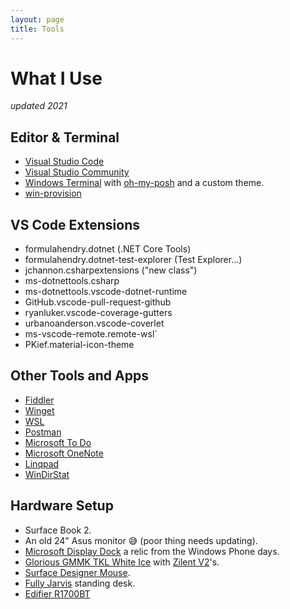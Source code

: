 ```yaml
---
layout: page
title: Tools
---
```


# What I Use

_updated 2021_

## Editor & Terminal

- [Visual Studio Code]()
- [Visual Studio Community]()
- [Windows Terminal]() with [oh-my-posh]() and a custom theme.
- [win-provision]()

## VS Code Extensions

- formulahendry.dotnet (.NET Core Tools)
- formulahendry.dotnet-test-explorer (Test Explorer...)
- jchannon.csharpextensions ("new class")
- ms-dotnettools.csharp
- ms-dotnettools.vscode-dotnet-runtime
- GitHub.vscode-pull-request-github
- ryanluker.vscode-coverage-gutters
- urbanoanderson.vscode-coverlet
- ms-vscode-remote.remote-wsl`
- PKief.material-icon-theme

## Other Tools and Apps

- [Fiddler]()
- [Winget]()
- [WSL]()
- [Postman]()
- [Microsoft To Do]()
- [Microsoft OneNote]()
- [Linqpad]()
- [WinDirStat]()

## Hardware Setup

- Surface Book 2.
- An old 24" Asus monitor 😅 (poor thing needs updating).
- [Microsoft Display Dock]() a relic from the Windows Phone days.
- [Glorious GMMK TKL White Ice]() with [Zilent V2]()'s.
- [Surface Designer Mouse]().
- [Fully Jarvis]() standing desk.
- [Edifier R1700BT]()

<!-- ## Deprecated -->

<!-- ## Misc

vs community
vs code
windows terminal
fiddler
winget
git/github desktop
wsl
postman
todo
onenote
slack/teams
linqpad
autohotkey/ms keyboard layout creator
7zip
windirstat
<vscodeextensions> -->

